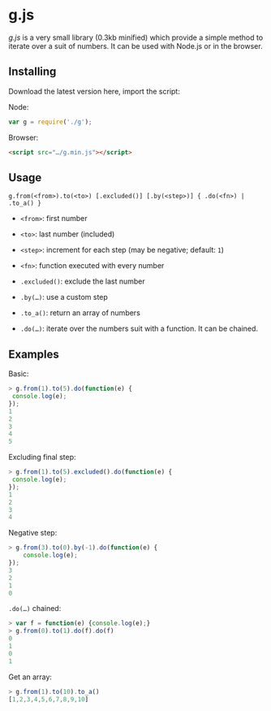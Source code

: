 g.js
====

*g.js* is a very small library (0.3kb minified) which provide
a simple method to iterate over a suit of numbers. It can be used
with Node.js or in the browser.

Installing
----------

Download the latest version here, import the script:

Node:
```javascript
var g = require('./g');
```
Browser:
```html
<script src="…/g.min.js"></script>
```

Usage
-----

```
g.from(<from>).to(<to>) [.excluded()] [.by(<step>)] { .do(<fn>) | .to_a() }
```

* `<from>`: first number
* `<to>`: last number (included)
* `<step>`: increment for each step (may be negative; default: `1`)
* `<fn>`: function executed with every number

* `.excluded()`: exclude the last number
* `.by(…)`: use a custom step
* `.to_a()`: return an array of numbers
* `.do(…)`: iterate over the numbers suit with a function. It can be chained.


Examples
--------

Basic:

```javascript
> g.from(1).to(5).do(function(e) {
 console.log(e);
});
1
2
3
4
5
```

Excluding final step:

```javascript
> g.from(1).to(5).excluded().do(function(e) {
 console.log(e);
});
1
2
3
4
```

Negative step:


```javascript
> g.from(3).to(0).by(-1).do(function(e) {
    console.log(e);
});
3
2
1
0
```

`.do(…)` chained:

```javascript
> var f = function(e) {console.log(e);}
> g.from(0).to(1).do(f).do(f)
0
1
0
1
```

Get an array:

```javascript
> g.from(1).to(10).to_a()
[1,2,3,4,5,6,7,8,9,10]
```

